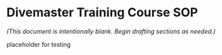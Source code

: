 # Divemaster Training Course SOP

_(This document is intentionally blank. Begin drafting sections as needed.)_

placeholder for testing
